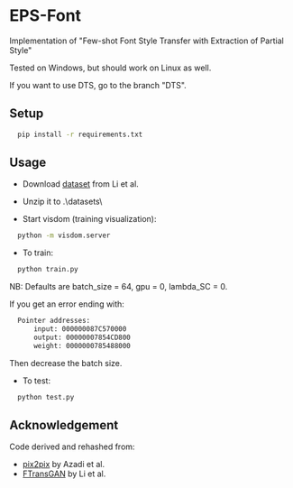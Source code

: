 # EPS-Font

Implementation of "Few-shot Font Style Transfer with Extraction of Partial Style"

Tested on Windows, but should work on Linux as well.

If you want to use DTS, go to the branch "DTS".

## Setup

``` bash
  pip install -r requirements.txt
```

## Usage

- Download [dataset](https://github.com/ligoudaner377/font_translator_gan) from Li et al. 

- Unzip it to .\datasets\

- Start visdom (training visualization):
``` bash
  python -m visdom.server
```

- To train:
``` bash
  python train.py
```

NB: Defaults are batch_size = 64, gpu = 0, lambda_SC = 0.

If you get an error ending with:
``` bash
  Pointer addresses:
      input: 000000087C570000
      output: 00000007854CD800
      weight: 0000000785488000
```
Then decrease the batch size.

- To test:
``` bash
  python test.py
```

## Acknowledgement

Code derived and rehashed from:
* [pix2pix](https://github.com/yenchenlin/pix2pix-tensorflow) by Azadi et al.
* [FTransGAN](https://github.com/ligoudaner377/font_translator_gan) by Li et al. 

